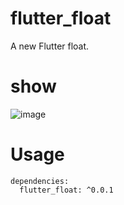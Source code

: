 # flutter_float

A new Flutter float.

# show

![image](https://github.com/yixiaolunhui/flutter_float/blob/main/img/float.gif?raw=true)

# Usage
    dependencies:
      flutter_float: ^0.0.1